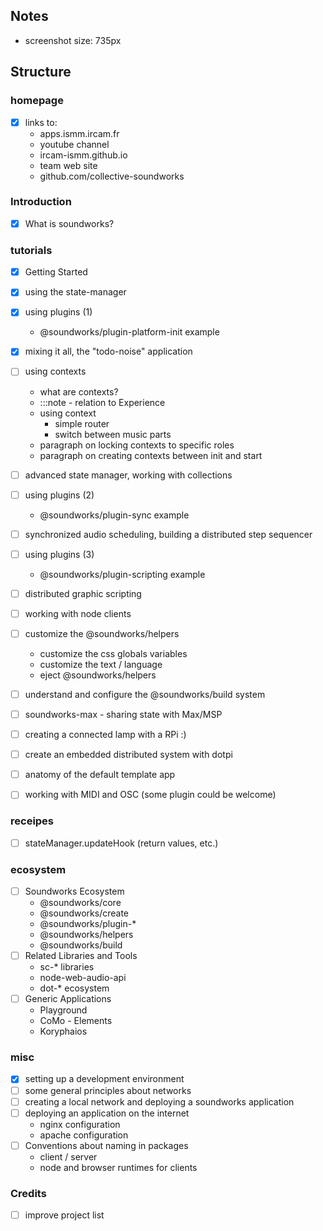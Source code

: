 ## Notes

- screenshot size: 735px

## Structure

### homepage

- [x] links to:
  + apps.ismm.ircam.fr
  + youtube channel
  + ircam-ismm.github.io
  + team web site
  + github.com/collective-soundworks

### Introduction

- [x] What is soundworks?

### tutorials

- [x] Getting Started
- [x] using the state-manager
- [x] using plugins (1)
  + @soundworks/plugin-platform-init example
- [x] mixing it all, the "todo-noise" application
- [ ] using contexts
  + what are contexts?
  + :::note - relation to Experience
  + using context
    * simple router
    * switch between music parts
  + paragraph on locking contexts to specific roles
  + paragraph on creating contexts between init and start
- [ ] advanced state manager, working with collections
- [ ] using plugins (2)
  * @soundworks/plugin-sync example
- [ ] synchronized audio scheduling, building a distributed step sequencer
- [ ] using plugins (3)
  * @soundworks/plugin-scripting example
- [ ] distributed graphic scripting 
- [ ] working with node clients
- [ ] customize the @soundworks/helpers
  + customize the css globals variables
  + customize the text / language
  + eject @soundworks/helpers
  
- [ ] understand and configure the @soundworks/build system
- [ ] soundworks-max - sharing state with Max/MSP
- [ ] creating a connected lamp with a RPi :)
- [ ] create an embedded distributed system with dotpi
- [ ] anatomy of the default template app
- [ ] working with MIDI and OSC (some plugin could be welcome)

### receipes

- [ ] stateManager.updateHook (return values, etc.)

### ecosystem

- [ ] Soundworks Ecosystem
  + @soundworks/core
  + @soundworks/create
  + @soundworks/plugin-*
  + @soundworks/helpers
  + @soundworks/build
- [ ] Related Libraries and Tools
  + sc-* libraries
  + node-web-audio-api
  + dot-* ecosystem
- [ ] Generic Applications
  + Playground
  + CoMo - Elements
  + Koryphaios

### misc

- [x] setting up a development environment
- [ ] some general principles about networks
- [ ] creating a local network and deploying a soundworks application
- [ ] deploying an application on the internet
  + nginx configuration
  + apache configuration
- [ ] Conventions about naming in packages
  + client / server
  + node and browser runtimes for clients

### Credits

- [ ] improve project list



